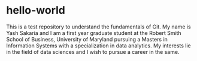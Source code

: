 # hello-world
This is a test repository to understand the fundamentals of Git.
My name is Yash Sakaria and I am a first year graduate student at the Robert Smith School of Business, University of Maryland pursuing a Masters in Information Systems with a specialization in data analytics. My interests lie in the field of data sciences and I wish to pursue a career in the same.
